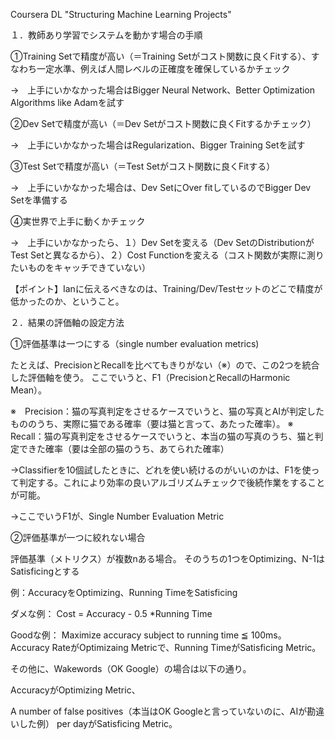 Coursera DL "Structuring Machine Learning Projects"

１．教師あり学習でシステムを動かす場合の手順

①Training Setで精度が高い（＝Training Setがコスト関数に良くFitする）、すなわち一定水準、例えば人間レベルの正確度を確保しているかチェック

→　上手にいかなかった場合はBigger Neural Network、Better Optimization Algorithms like Adamを試す

②Dev Setで精度が高い（＝Dev Setがコスト関数に良くFitするかチェック）

→　上手にいかなかった場合はRegularization、Bigger Training Setを試す

③Test Setで精度が高い（＝Test Setがコスト関数に良くFitする）

→　上手にいかなかった場合は、Dev SetにOver fitしているのでBigger Dev Setを準備する

④実世界で上手に動くかチェック

→　上手にいかなかったら、１）Dev Setを変える（Dev SetのDistributionがTest Setと異なるから）、２）Cost Functionを変える（コスト関数が実際に測りたいものをキャッチできていない）

【ポイント】Ianに伝えるべきなのは、Training/Dev/Testセットのどこで精度が低かったのか、ということ。


２．結果の評価軸の設定方法

①評価基準は一つにする（single number evaluation metrics)

たとえば、PrecisionとRecallを比べてもきりがない（※）ので、この2つを統合した評価軸を使う。
ここでいうと、F1（PrecisionとRecallのHarmonic Mean）。

※　Precision：猫の写真判定をさせるケースでいうと、猫の写真とAIが判定したもののうち、実際に猫である確率（要は猫と言って、あたった確率）。
※　Recall：猫の写真判定をさせるケースでいうと、本当の猫の写真のうち、猫と判定できた確率（要は全部の猫のうち、あてられた確率）

→Classifierを10個試したときに、どれを使い続けるのがいいのかは、F1を使って判定する。これにより効率の良いアルゴリズムチェックで後続作業をすることが可能。

→ここでいうF1が、Single Number Evaluation Metric

②評価基準が一つに絞れない場合

評価基準（メトリクス）が複数nある場合。
そのうちの1つをOptimizing、N-1はSatisficingとする

例：AccuracyをOptimizing、Running TimeをSatisficing

ダメな例： Cost = Accuracy - 0.5 *Running Time

Goodな例： Maximize accuracy subject to running time ≦ 100ms。Accuracy RateがOptimizaing Metricで、Running TimeがSatisficing Metric。

その他に、Wakewords（OK Google）の場合は以下の通り。

AccuracyがOptimizing Metric、

A number of false positives（本当はOK Googleと言っていないのに、AIが勘違いした例） per dayがSatisficing Metric。
